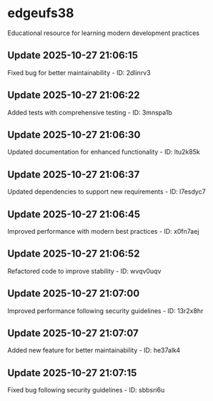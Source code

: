 # edgeufs38
Educational resource for learning modern development practices

## Update 2025-10-27 21:06:15
Fixed bug for better maintainability - ID: 2dlinrv3


## Update 2025-10-27 21:06:22
Added tests with comprehensive testing - ID: 3mnspa1b


## Update 2025-10-27 21:06:30
Updated documentation for enhanced functionality - ID: ltu2k85k


## Update 2025-10-27 21:06:37
Updated dependencies to support new requirements - ID: l7esdyc7


## Update 2025-10-27 21:06:45
Improved performance with modern best practices - ID: x0fn7aej


## Update 2025-10-27 21:06:52
Refactored code to improve stability - ID: wvqv0uqv


## Update 2025-10-27 21:07:00
Improved performance following security guidelines - ID: 13r2x8hr


## Update 2025-10-27 21:07:07
Added new feature for better maintainability - ID: he37alk4


## Update 2025-10-27 21:07:15
Fixed bug following security guidelines - ID: sbbsri6u

